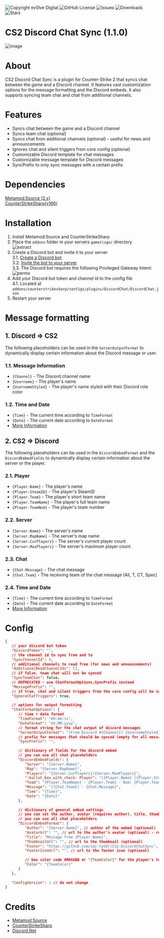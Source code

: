 ![Copyright ev0lve Digital](https://img.shields.io/badge/Copyright-ev0lve%20Digital-blue) ![GitHub License](https://img.shields.io/github/license/imi-tat0r/CS2-DiscordChatSync) ![Issues](https://img.shields.io/github/issues/imi-tat0r/CS2-DiscordChatSync) ![Downloads](https://img.shields.io/github/downloads/imi-tat0r/CS2-DiscordChatSync/total) ![Stars](https://img.shields.io/github/stars/imi-tat0r/CS2-DiscordChatSync)

# CS2 Discord Chat Sync (1.1.0)
![image](https://du.hurenso.hn/r/17JDsG.png)

# About
CS2 Discord Chat Sync is a plugin for Counter-Strike 2 that syncs chat between the game and a Discord channel. It features vast customization options for the message formatting and the Discord embeds. It also supports syncing team chat and chat from additional channels.

# Features
- Syncs chat between the game and a Discord channel
- Syncs team chat (optional)
- Syncs chat from additional channels (optional) - useful for news and announcements
- Ignores chat and silent triggers from core config (optional)
- Customizable Discord template for chat messages
- Customizable message template for Discord messages
- SyncPrefix to only sync messages with a certain prefix

# Dependencies
[Metamod:Source (2.x)](https://www.sourcemm.net/downloads.php/?branch=master)  
[CounterStrikeSharp(v166)](https://github.com/roflmuffin/CounterStrikeSharp/releases)

# Installation
1. Install Metamod:Source and CounterStrikeSharp
2. Place the `addons` folder in your servers `game/csgo/` directory  
   ![extract](https://du.hurenso.hn/r/0NyFPY.png)
3. Create a Discord bot and invite it to your server  
   3.1. [Create a Discord bot](https://discord.com/developers/applications)  
   3.2. [Invite the bot to your server](https://discordapi.com/permissions.html)  
   3.3. The Discord bot requires the following Privileged Gateway Intent:  
   ![perms](https://du.hurenso.hn/r/kTDZ8O.png)
4. Add your Discord bot token and channel id to the config file  
   4.1. Located at `addons/counterstrikesharp/configs/plugins/DiscordChat/DiscordChat.json`
4. Restart your server

# Message formatting
## 1. Discord => CS2
The following placeholders can be used in the `ServerOutputFormat` to dynamically display certain information about the Discord message or user.
### 1.1. Message Information
- `{Channel}` - The Discord channel name
- `{Username}` - The player's name
- `{UsernameStyled}` - The player's name styled with their Discord role color

### 1.2. Time and Date
- `{Time}` - The current time according to `TimeFormat`
- `{Date}` - The current date according to `DateFormat`
- [More Information](https://learn.microsoft.com/dotnet/standard/base-types/custom-date-and-time-format-strings)


## 2. CS2 => Discord
The following placeholders can be used in the `DiscordEmbedFormat` and the `DiscordEmbedFields` to dynamically display certain information about the server or the player.
### 2.1. Player
- `{Player.Name}` - The player's name
- `{Player.SteamID}` - The player's SteamID
- `{Player.Team}` - The player's short team name
- `{Player.TeamName}` - The player's full team name
- `{Player.TeamNum}` - The player's team number
### 2.2. Server
- `{Server.Name}` - The server's name
- `{Server.MapName}` - The server's map name
- `{Server.CurPlayers}` - The server's current player count
- `{Server.MaxPlayers}` - The server's maximum player count
### 2.3. Chat
- `{Chat.Message}` - The chat message
- `{Chat.Team}` - The receiving team of the chat message (All, T, CT, Spec)

### 2.4. Time and Date
- `{Time}` - The current time according to `TimeFormat`
- `{Date}` - The current date according to `DateFormat`
- [More Information](https://learn.microsoft.com/dotnet/standard/base-types/custom-date-and-time-format-strings)

# Config
```json
{
   // your discord bot token
   "DiscordToken": "",
   // the channel id to sync from and to
   "SyncChannelId": 0,
   // additional channels to read from (for news and announcements)
   "AdditionalReadChannelIds": [],
   // if false, team chat will not be synced
   "SyncTeamChat": false,
   // DEPRECATED - use ChatFormatOptions.SyncPrefix instead
   "MessagePrefix": "",
   // if true, chat and silent triggers from the core config will be ignored
   "IgnoreChatTriggers": true,
   
   // options for output formatting
   "ChatFormatOptions": {
      // time + date format 
      "TimeFormat": "HH:mm:ss",
      "DateFormat": "dd.MM.yyyy",
      // format string for the chat output of discord messages
      "ServerOutputFormat": "[From Discord #{Channel}] {UsernameStyled} - {Green}{Date} {Blue}{Time}{Default}: {Message}",
      // prefix for messages that should be synced (empty for all messages)
      "SyncPrefix": "",
      
      // dictionary of fields for the discord embed
      // you can use all chat placeholders
      "DiscordEmbedFields": {
         "Server": "{Server.Name}",
         "Map": "{Server.MapName}",
         "Players": "{Server.CurPlayers}/{Server.MaxPlayers}",
         ":ballot_box_with_check: Player": "[{Player.Name} ({Player.SteamID})](https://steamcommunity.com/profiles/{Player.SteamID})",
         "Team": "{Player.TeamName} - {Player.Team} - Num: {Player.TeamNum}",
         "Message": "[{Chat.Team}] - {Chat.Message}",
         "Time": "{Time}",
         "Date": "{Date}"
      },
      
      // dictionary of general embed settings
      // you can set the author, avatar (requires author), title, thumbnail, footer and color
      // you can use all chat placeholders
      "DiscordEmbedFormat": {
         "Author": "{Server.Name}", // author of the embed (optional)
         "AvatarUrl": "", // url to the author's avatar (optional) - requires author
         "Title": "Message from {Player.Name}",
         "ThumbnailUrl": "", // url to the thumbnail (optional)
         "Footer": "https://github.com/imi-tat0r/CS2-DiscordChatSync",
         "FooterIconUrl": "", // url to the footer icon (optional)
         
         // hex color code #RRGGBB or "{TeamColor}" for the player's team color
         "Color": "{TeamColor}"
      }
   },
   
   "ConfigVersion": 2 // do not change
}
```

# Credits
- [Metamod:Source](https://www.sourcemm.net/)
- [CounterStrikeSharp](https://github.com/roflmuffin/CounterStrikeSharp)
- [Discord.Net](https://github.com/discord-net/Discord.Net)
